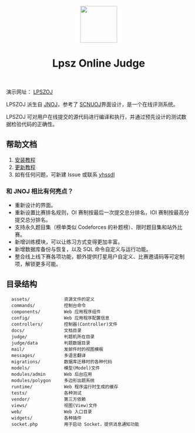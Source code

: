 <p align="center">
    <a href="https://www.jnoj.org" target="_blank">
        <img src="docs/favicon.ico" height="100px">
    </a>
    <h1 align="center">Lpsz Online Judge</h1>
    <br>
</p>

演示网址： [LPSZOJ](http://oj.msns.cn:2080/)

LPSZOJ 派生自 [JNOJ](https://github.com/shi-yang/jnoj)，参考了 [SCNUOJ](https://github.com/scnu-socoding/scnuoj)界面设计，是一个在线评测系统。

LPSZOJ 可对用户在线提交的源代码进行编译和执行，并通过预先设计的测试数据检验代码的正确性。

帮助文档
--------

1. [安装教程](docs/install.md)
2. [更新教程](docs/update.md)
3. 如有任何问题，可新建 Issue 或联系 [yhssdl](https://gitee.com/yhssdl/lpszoj)

### 和 JNOJ 相比有何亮点？

- 重新设计的界面。
- 重新设置比赛排名规则，OI 赛制按最后一次提交总分排名，IOI 赛制按最高分提交总分排名。
- 支持永久题目集（榜单类似 Codeforces 的补题榜）、限时题目集和站外比赛。
- 新增训练模块，可以让练习方式变得更加丰富。
- 新增数据库备份与恢复，以及 SQL 命令自定义与运行功能。
- 整合线上线下赛各项功能，额外提供打星用户自定义、比赛邀请码等可定制项，解锁更多可能。

目录结构
----------

      assets/             资源文件的定义
      commands/           控制台命令
      components/         Web 应用程序组件
      config/             Web 应用程序配置信息
      controllers/        控制器(Controller)文件
      docs/               文档目录
      judge/              判题机所在目录
      judge/data          判题数据目录
      mail/               发邮件时的视图模板
      messages/           多语言翻译
      migrations/         数据库迁移时的各种代码
      models/             模型(Model)文件
      modules/admin       Web 后台应用
      modules/polygon     多边形出题系统
      runtime/            Web 程序运行时生成的缓存
      tests/              各种测试
      vendor/             第三方依赖
      views/              视图(View)文件
      web/                Web 入口目录
      widgets/            各种插件
      socket.php          用于启动 Socket，提供消息通知功能
